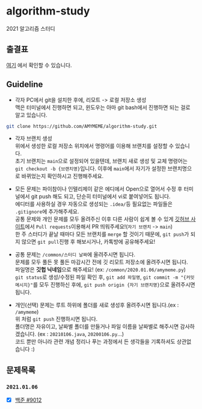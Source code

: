 # algorithm-study
2021 알고리즘 스터디

## 출결표
[여기](https://docs.google.com/document/d/1aNvfxmfV1EfTn5taj55e0NNJAZxRZSOedg5M4Rh2S7s/edit?usp=sharing)
에서 확인할 수 있습니다. 

## Guideline
- 각자 PC에서 git을 설치한 후에, 리모트 -> 로컬 저장소 생성  
맥은 터미널에서 진행하면 되고, 윈도우는 아마 git bash에서 진행하면 되는 걸로 알고 있습니다.  
```bash
git clone https://github.com/AMYMEME/algorithm-study.git
```

- 각자 브랜치 생성  
위에서 생성한 로컬 저장소 위치에서 명령어를 이용해 브랜치를 설정할 수 있습니다.  
초기 브랜치는 `main`으로 설정되어 있을텐데, 브랜치 새로 생성 및 교체 명령어는 `git checkout -b {브랜치명}`입니다. 
이후에 `main`에서 자기가 설정한 브랜치명으로 바뀌었는지 확인하시고 진행해주세요.


- 모든 문제는 파이참이나 인텔리제이 같은 에디에서 Open으로 열어서 수정 후
터미널에서 git push 해도 되고, 단순히 터미널에서 vi로 붙여넣어도 됩니다.  
에디터를 사용하실 경우 자동으로 생성되는 `.idea/`등 필요없는 파일들은 `.gitignore`에 추가해주세요.  
공통 문제와 개인 문제를 모두 올려주신 이후 다른 사람이 쉽게 볼 수 있게 [깃허브 사이트](https://github.com/AMYMEME/algorithm-study/pulls)에서 
`Pull requests`이용해서 PR 띄워주세요!(`자기 브랜치` -> `main`)  
한 주 스터디가 끝날 때마다 모든 브랜치를 `merge` 할 것이기 때문에, `git push`가 되지 않으면 `git pull`진행 후 해보시거나, 
카톡방에 공유해주세요!  


- 공통 문제는 `/common/스터디 날짜`에 올려주시면 됩니다.  
문제를 모두 풀든 못 풀든 마감시간 전에 깃 리모트 저장소에 올려주시면 됩니다.  
파일명은 **깃헙 닉네임**으로 해주세요! (ex: `/common/2020.01.06/amymeme.py`)  
`git status`로 생성/수정된 파일 확인 후, `git add 파일명`, `git commit -m "{커밋 메시지}"`를 모두 진행하신 후에, 
`git push origin {자기 브랜치명}`으로 올려주시면 됩니다.


- 개인(선택) 문제는 루트 하위에 폴더를 새로 생성후 올려주시면 됩니다.(ex : `/amymeme`)  
위 처럼 `git push` 진행하시면 됩니다.  
폴더명은 자유이고, 날짜별 폴더를 만들거나 파일 이름을 날짜별로 해주시면 감사하겠습니다. (ex : `20210106.java`, `20200106.py`...)   
코드 뿐만 아니라 관련 개념 정리나 푸는 과정에서 든 생각들을 기록하셔도 상관없습니다 :)

## 문제목록
### `2021.01.06` 
- [x] [백준 #9012](https://www.acmicpc.net/problem/9012)
